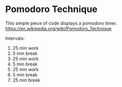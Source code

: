 # Pomodoro Technique
 
This simple piece of code displays a pomodoro timer.
https://en.wikipedia.org/wiki/Pomodoro_Technique

Intervals:
1. 25 min work
2. 5 min break
3. 25 min work
4. 5 min break
5. 25 min work
6. 5 min break
7. 25 min break
